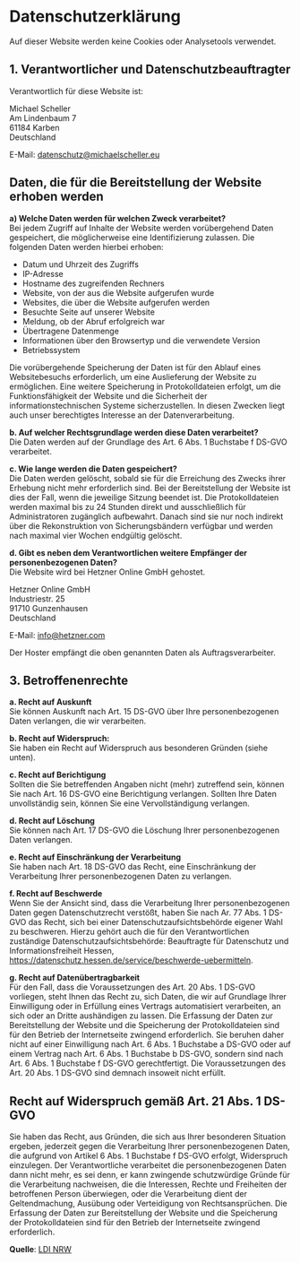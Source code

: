 # Datenschutzerklärung

Auf dieser Website werden keine Cookies oder Analysetools verwendet.

## 1. Verantwortlicher und Datenschutzbeauftragter

Verantwortlich für diese Website ist:

Michael Scheller  
Am Lindenbaum 7  
61184 Karben  
Deutschland

E-Mail: [datenschutz@michaelscheller.eu](mailto:datenschutz@michaelscheller.eu)

## Daten, die für die Bereitstellung der Website erhoben werden

**a) Welche Daten werden für welchen Zweck verarbeitet?**  
Bei jedem Zugriff auf Inhalte der Website werden vorübergehend Daten
gespeichert, die möglicherweise eine Identifizierung zulassen. Die folgenden
Daten werden hierbei erhoben:

- Datum und Uhrzeit des Zugriffs
- IP-Adresse
- Hostname des zugreifenden Rechners
- Website, von der aus die Website aufgerufen wurde
- Websites, die über die Website aufgerufen werden
- Besuchte Seite auf unserer Website
- Meldung, ob der Abruf erfolgreich war
- Übertragene Datenmenge
- Informationen über den Browsertyp und die verwendete Version
- Betriebssystem

Die vorübergehende Speicherung der Daten ist für den Ablauf eines
Websitebesuchs erforderlich, um eine Auslieferung der Website zu ermöglichen.
Eine weitere Speicherung in Protokolldateien erfolgt, um die Funktionsfähigkeit
der Website und die Sicherheit der informationstechnischen Systeme
sicherzustellen. In diesen Zwecken liegt auch unser berechtigtes Interesse an
der Datenverarbeitung.

**b. Auf welcher Rechtsgrundlage werden diese Daten verarbeitet?**  
Die Daten werden auf der Grundlage des Art. 6 Abs. 1 Buchstabe f DS-GVO
verarbeitet.

**c. Wie lange werden die Daten gespeichert?**  
Die Daten werden gelöscht, sobald sie für die Erreichung des Zwecks ihrer
Erhebung nicht mehr erforderlich sind. Bei der Bereitstellung der Website ist
dies der Fall, wenn die jeweilige Sitzung beendet ist. Die Protokolldateien
werden maximal bis zu 24 Stunden direkt und ausschließlich für Administratoren
zugänglich aufbewahrt. Danach sind sie nur noch indirekt über die
Rekonstruktion von Sicherungsbändern verfügbar und werden nach maximal vier
Wochen endgültig gelöscht.

**d. Gibt es neben dem Verantwortlichen weitere Empfänger der personenbezogenen
Daten?**  
Die Website wird bei Hetzner Online GmbH gehostet.

Hetzner Online GmbH  
Industriestr. 25  
91710 Gunzenhausen  
Deutschland

E-Mail: [info@hetzner.com](mailto:info@hetzner.com)

Der Hoster empfängt die oben genannten Daten als Auftragsverarbeiter.

## 3. Betroffenenrechte

**a. Recht auf Auskunft**  
Sie können Auskunft nach Art. 15 DS-GVO über Ihre personenbezogenen Daten
verlangen, die wir verarbeiten.

**b. Recht auf Widerspruch:**  
Sie haben ein Recht auf Widerspruch aus besonderen Gründen (siehe unten).

**c. Recht auf Berichtigung**  
Sollten die Sie betreffenden Angaben nicht (mehr) zutreffend sein, können Sie
nach Art. 16 DS-GVO eine Berichtigung verlangen. Sollten Ihre Daten
unvollständig sein, können Sie eine Vervollständigung verlangen.

**d. Recht auf Löschung**  
Sie können nach Art. 17 DS-GVO die Löschung Ihrer personenbezogenen Daten
verlangen.

**e. Recht auf Einschränkung der Verarbeitung**  
Sie haben nach Art. 18 DS-GVO das Recht, eine Einschränkung der Verarbeitung
Ihrer personenbezogenen Daten zu verlangen.

**f. Recht auf Beschwerde**  
Wenn Sie der Ansicht sind, dass die Verarbeitung Ihrer personenbezogenen Daten
gegen Datenschutzrecht verstößt, haben Sie nach Ar. 77 Abs. 1 DS-GVO das Recht,
sich bei einer Datenschutzaufsichtsbehörde eigener Wahl zu beschweren. Hierzu
gehört auch die für den Verantwortlichen zuständige
Datenschutzaufsichtsbehörde: Beauftragte für Datenschutz und
Informationsfreiheit Hessen,
<https://datenschutz.hessen.de/service/beschwerde-uebermitteln>.

**g. Recht auf Datenübertragbarkeit**  
Für den Fall, dass die Voraussetzungen des Art. 20 Abs. 1 DS-GVO vorliegen,
steht Ihnen das Recht zu, sich Daten, die wir auf Grundlage Ihrer Einwilligung
oder in Erfüllung eines Vertrags automatisiert verarbeiten, an sich oder an
Dritte aushändigen zu lassen. Die Erfassung der Daten zur Bereitstellung der
Website und die Speicherung der Protokolldateien sind für den Betrieb der
Internetseite zwingend erforderlich. Sie beruhen daher nicht auf einer
Einwilligung nach Art. 6 Abs. 1 Buchstabe a DS-GVO oder auf einem Vertrag nach
Art. 6 Abs. 1 Buchstabe b DS-GVO, sondern sind nach Art. 6 Abs. 1 Buchstabe f
DS-GVO gerechtfertigt. Die Voraussetzungen des Art. 20 Abs. 1 DS-GVO sind
demnach insoweit nicht erfüllt.

## Recht auf Widerspruch gemäß Art. 21 Abs. 1 DS-GVO

Sie haben das Recht, aus Gründen, die sich aus Ihrer besonderen Situation
ergeben, jederzeit gegen die Verarbeitung Ihrer personenbezogenen Daten, die
aufgrund von Artikel 6 Abs. 1 Buchstabe f DS-GVO erfolgt, Widerspruch
einzulegen. Der Verantwortliche verarbeitet die personenbezogenen Daten dann
nicht mehr, es sei denn, er kann zwingende schutzwürdige Gründe für die
Verarbeitung nachweisen, die die Interessen, Rechte und Freiheiten der
betroffenen Person überwiegen, oder die Verarbeitung dient der Geltendmachung,
Ausübung oder Verteidigung von Rechtsansprüchen. Die Erfassung der Daten zur
Bereitstellung der Website und die Speicherung der Protokolldateien sind für
den Betrieb der Internetseite zwingend erforderlich.

**Quelle**: [LDI NRW](https://www.ldi.nrw.de/datenschutz/medien-und-technik/websites-muster-fuer-datenschutzhinweise)
